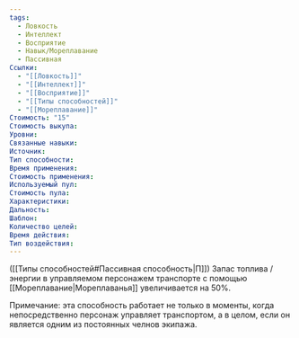 ```yaml
---
tags:
  - Ловкость
  - Интеллект
  - Восприятие
  - Навык/Мореплавание
  - Пассивная
Ссылки:
  - "[[Ловкость]]"
  - "[[Интеллект]]"
  - "[[Восприятие]]"
  - "[[Типы способностей]]"
  - "[[Мореплавание]]"
Стоимость: "15"
Стоимость выкупа:
Уровни:
Связанные навыки:
Источник:
Тип способности:
Время применения:
Стоимость применения:
Используемый пул:
Стоимость пула:
Характеристики:
Дальность:
Шаблон:
Количество целей:
Время действия:
Тип воздействия:
---
```

([[Типы способностей#Пассивная способность|П]]) Запас топлива / энергии в управляемом персонажем транспорте с помощью [[Мореплавание|Мореплаванья]] увеличивается на 50%. 

Примечание: эта способность работает не только в моменты, когда непосредственно персонаж управляет транспортом, а в целом, если он является одним из постоянных челнов экипажа.